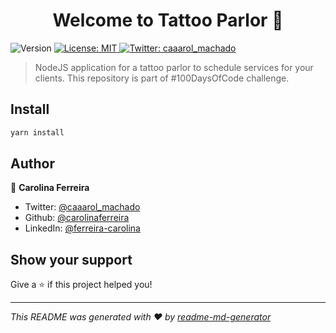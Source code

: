 <h1 align="center">Welcome to Tattoo Parlor 👋</h1>
<p>
  <img alt="Version" src="https://img.shields.io/badge/version-1.0.0-blue.svg?cacheSeconds=2592000" />
  <a href="#" target="_blank">
    <img alt="License: MIT" src="https://img.shields.io/badge/License-MIT-yellow.svg" />
  </a>
  <a href="https://twitter.com/caaarol_machado" target="_blank">
    <img alt="Twitter: caaarol_machado" src="https://img.shields.io/twitter/follow/caaarol_machado.svg?style=social" />
  </a>
</p>

> NodeJS application for a tattoo parlor to schedule services for your clients. This repository is part of #100DaysOfCode challenge.

## Install

```sh
yarn install
```

## Author

👤 **Carolina Ferreira**

* Twitter: [@caaarol_machado](https://twitter.com/caaarol_machado)
* Github: [@carolinaferreira](https://github.com/carolinaferreira)
* LinkedIn: [@ferreira-carolina](https://linkedin.com/in/ferreira-carolina)

## Show your support

Give a ⭐️ if this project helped you!

***
_This README was generated with ❤️ by [readme-md-generator](https://github.com/kefranabg/readme-md-generator)_
